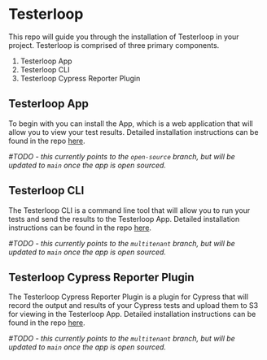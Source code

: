 # Testerloop

This repo will guide you through the installation of Testerloop in your project. Testerloop is comprised of three primary components.

1. Testerloop App
2. Testerloop CLI
3. Testerloop Cypress Reporter Plugin

## Testerloop App

To begin with you can install the App, which is a web application that will allow you to view your test results. Detailed installation instructions can be found in the repo [here](https://github.com/testerloop/testerloop-app/tree/open-source). 

_#TODO - this currently points to the `open-source` branch, but will be updated to `main` once the app is open sourced._

## Testerloop CLI

The Testerloop CLI is a command line tool that will allow you to run your tests and send the results to the Testerloop App. Detailed installation instructions can be found in the repo [here](https://github.com/testerloop/testerloop-cli/tree/multitenant). 

_#TODO - this currently points to the `multitenant` branch, but will be updated to `main` once the app is open sourced._

## Testerloop Cypress Reporter Plugin

The Testerloop Cypress Reporter Plugin is a plugin for Cypress that will record the output and results of your Cypress tests and upload them to S3 for viewing in the Testerloop App. Detailed installation instructions can be found in the repo [here](https://github.com/testerloop/cypress-reporter-plugin/tree/multitenant). 

_#TODO - this currently points to the `multitenant` branch, but will be updated to `main` once the app is open sourced._
